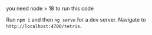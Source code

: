 you need node > 18 to run this code

Run `npm i` and then `ng serve` for a dev server. Navigate to `http://localhost:4700/tetris`.
